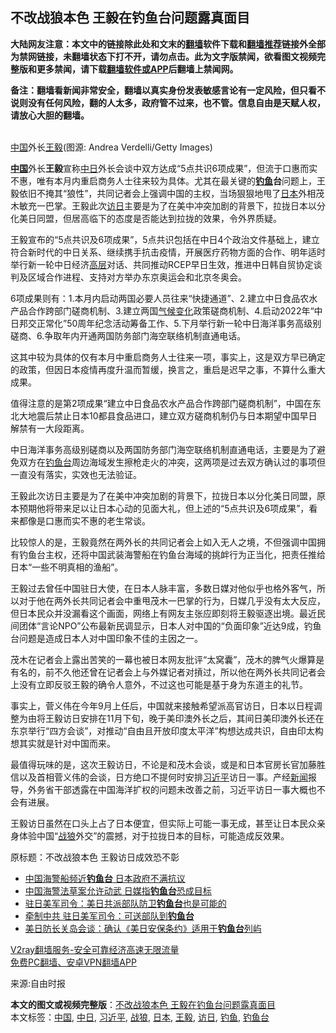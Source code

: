  <h2>不改战狼本色 王毅在钓鱼台问题露真面目</h2> <p class="notice"><b>大陆网友注意：本文中的链接除此处和文末的<a href="https://github.com/bannedbook/fanqiang" >翻墙</a>软件下载和<a href="https://github.com/killgcd/justmysocks/blob/master/README.md">翻墙推荐</a>链接外全部为禁网链接，未翻墙状态下打不开，请勿点击。此为文字版禁闻，欲看图文视频完整版和更多禁闻，请下载<a href="https://github.com/bannedbook/fanqiang">翻墙软件或APP</a>后翻墙上禁闻网。</p><p>备注：翻墙看新闻非常安全，翻墙以真实身份发表敏感言论有一定风险，但只看不说则没有任何风险，翻的人太多，政府管不过来，也不管。信息自由是天赋人权，请放心大胆的翻墙。</b></p>  <div class="entry"> <p><br /> <a href="https://www.bannedbook.org/bnews/tag/%E4%B8%AD%E5%9B%BD/" class="st_tag internal_tag" rel="tag" title="标签 中国 下的日志">中国</a>外长<a href="https://www.bannedbook.org/bnews/tag/%e7%8e%8b%e6%af%85/" class="st_tag internal_tag" rel="tag" title="标签 王毅 下的日志">王毅</a>(图源: Andrea Verdelli/Getty Images) </p> <p> <strong><span class='wp_keywordlink_affiliate'><a href="https://www.bannedbook.org/" title="中国" target="_blank">中国</a></span></strong>外长<strong>王毅</strong>宣称<a href="https://www.bannedbook.org/bnews/tag/%E4%B8%AD%E6%97%A5/" class="st_tag internal_tag" rel="tag" title="标签 中日 下的日志">中日</a>外长会谈中双方达成“5点共识6项成果”，但流于口惠而实不惠，唯有本月内重启商务人士往来较为具体。尤其在最关键的<strong><a href="https://www.bannedbook.org/bnews/tag/%E9%92%93%E9%B1%BC/" class="st_tag internal_tag" rel="tag" title="标签 钓鱼 下的日志">钓鱼</a>台</strong>问题上，王毅依旧不掩其“狼性”，共同记者会上强调中国的主权，当场狠狠地甩了<a href="https://www.bannedbook.org/bnews/tag/%e6%97%a5%e6%9c%ac/" class="st_tag internal_tag" rel="tag" title="标签 日本 下的日志">日本</a>外相茂木敏充一巴掌。王毅此次<a href="https://www.bannedbook.org/bnews/tag/%E8%AE%BF%E6%97%A5/" class="st_tag internal_tag" rel="tag" title="标签 访日 下的日志">访日</a>主要是为了在美中冲突加剧的背景下，拉拢日本以分化美日同盟，但居高临下的态度是否能达到拉拢的效果，令外界质疑。 </p> <p>王毅宣布的“5点共识及6项成果”，5点共识包括在中日4个政治文件基础上，建立符合新时代的中日关系、继续携手抗击疫情，开展医疗药物方面的合作、明年适时举行新一轮中日经济<span class='wp_keywordlink_affiliate'><a href="https://www.bannedbook.org/bnews/ccpdope/" title="中共高层内幕" target="_blank">高层</a></span>对话、共同推动RCEP早日生效，推进中日韩自贸协定谈判及区域合作进程、支持对方举办东京奥运会和北京冬奥会。 </p> <p>6项成果则有：1.本月内启动两国必要人员往来“快捷通道”、2.建立中日食品农水产品合作跨部门磋商机制、3.建立两国<span class='wp_keywordlink'><a href="https://www.bannedbook.org/bnews/ssgc/20180904/993719.html" title="《魔鬼在统治着我们的世界(23)：环保主义(上)》" target="_blank">气候变化</a></span>政策磋商机制、4.启动2022年“中日邦交正常化”50周年纪念活动筹备工作、5.下月举行新一轮中日海洋事务高级别磋商、6.争取年内开通两国防务部门海空联络机制直通电话。 </p>  <p>这其中较为具体的仅有本月中重启商务人士往来一项，事实上，这是双方早已确定的政策，但因日本疫情再度升温而暂缓，换言之，重启是迟早之事，不算什么重大成果。 </p> <p>值得注意的是第2项成果“建立中日食品农水产品合作跨部门磋商机制”，中国在东北大地震后禁止日本10都县食品进口，建立双方磋商机制仍与日本期望中国早日解禁有一大段距离。 </p> <p>中日海洋事务高级别磋商以及两国防务部门海空联络机制直通电话，主要是为了避免双方在<a href="https://www.bannedbook.org/bnews/tag/%E9%92%93%E9%B1%BC%E5%8F%B0/" class="st_tag internal_tag" rel="tag" title="标签 钓鱼台 下的日志">钓鱼台</a>周边海域发生擦枪走火的冲突，这两项是过去双方确认过的事项但一直没有落实，实效也无法验证。 </p> <p>王毅此次访日主要是为了在美中冲突加剧的背景下，拉拢日本以分化美日同盟，原本预期他将带来足以让日本心动的见面大礼，但上述的“5点共识及6项成果”，看来都像是口惠而实不惠的老生常谈。 </p>  <p>比较惊人的是，王毅竟然在两外长的共同记者会上如入无人之境，不但强调中国拥有钓鱼台主权，还将中国武装海警船在钓鱼台海域的挑衅行为正当化，把责任推给日本“一些不明真相的渔船”。 </p> <p>王毅过去曾任中国驻日大使，在日本人脉丰富，多数日媒对他似乎也格外客气，所以对于他在两外长共同记者会中重甩茂木一巴掌的行为，日媒几乎没有太大反应，但日本民众并没漏看这个画面，网络上有网友主张应即刻将王毅驱逐出境。最近民间团体“言论NPO”公布最新民调显示，日本人对中国的“负面印象”近达9成，钓鱼台问题是造成日本人对中国印象不佳的主因之一。 </p> <p>茂木在记者会上露出苦笑的一幕也被日本网友批评“太窝囊”，茂木的脾气火爆算是有名的，前不久他还曾在记者会上与外媒记者对摃过，所以他在两外长共同记者会上没有立即反驳王毅的确令人意外，不过这也可能是基于身为东道主的礼节。 </p> <p>事实上，菅义伟在今年9月上任后，中国就来接触希望派高官访日，日本以日程调整为由将王毅访日安排在11月下旬，晚于美印澳外长之后，其间日美印澳外长还在东京举行“四方会谈”，对推动“自由且开放印度太平洋”构想达成共识，自由印太构想其实就是针对中国而来。 </p>  <p>最值得玩味的是，这次王毅访日，不论是和茂木会谈，或是和日本官房长官加藤胜信以及首相菅义伟的会谈，日方绝口不提何时安排<a href="https://www.bannedbook.org/bnews/tag/%e4%b9%a0%e8%bf%91%e5%b9%b3/" class="st_tag internal_tag" rel="tag" title="标签 习近平 下的日志">习近平</a>访日一事。产经<span class='wp_keywordlink_affiliate'><a href="https://www.bannedbook.org/" title="新闻">新闻</a></span>报导，外务省干部透露在中国海洋扩权的问题未改善之前，习近平访日一事大概也不会有进展。 </p> <p>王毅访日虽然在口头上占了日本便宜，但实际上可能一事无成，甚至让日本民众亲身体验中国“<a href="https://www.bannedbook.org/bnews/tag/%E6%88%98%E7%8B%BC/" class="st_tag internal_tag" rel="tag" title="标签 战狼 下的日志">战狼</a>外交”的震撼，对于拉拢日本的目标，可能造成反效果。 </p> <p>原标题：不改战狼本色 王毅访日成效恐不彰 </p> <ul class='op-related-articles' title='相关阅读'> <li><a href='https://www.bannedbook.org/bnews/headline/20201120/1434167.html' target='_blank'>中国海警船频近<b>钓鱼台</b> 日本政府不满抗议</a></li> <li><a href='https://www.bannedbook.org/bnews/cbnews/20201105/1426193.html' target='_blank'>中国海警法草案允许动武 日媒指<b>钓鱼台</b>恐成目标</a></li> <li><a href='https://www.bannedbook.org/bnews/baitai/20201027/1421172.html' target='_blank'>驻日美军司令：美日共派部队防卫<b>钓鱼台</b>也是可能的</a></li> <li><a href='https://www.bannedbook.org/bnews/worldnews/20201027/1421010.html' target='_blank'>牵制中共 驻日美军司令：可送部队到<b>钓鱼台</b></a></li> <li><a href='https://www.bannedbook.org/bnews/cbnews/20200830/1388188.html' target='_blank'>美日防长关岛会谈：确认《美日安保条约》适用于<b>钓鱼台</b>列屿</a></li> </ul> <p class="texttj"> <a href="https://www.bannedbook.org/forum23/topic22702.html" target="_blank">V2ray翻墙服务-安全可靠经济高速无限流量</a><br/> <a href="https://github.com/bannedbook/fanqiang/wiki/%E7%A6%81%E9%97%BB%E7%BD%91%E5%AE%89%E5%8D%93%E7%BF%BB%E5%A2%99%E6%96%B0%E9%97%BBAPP" target="_blank">免费PC翻墙、安卓VPN翻墙APP</a></p><p>来源:自由时报</p> <a name='sharetosocial'></a>       <div><b>本文的图文或视频完整版</b>：<a href='https://www.bannedbook.org/bnews/comments/20201125/1436947.html'>不改战狼本色 王毅在钓鱼台问题露真面目</a></div>  </div><!--END ENTRY--> <div class="postfooter"> <div>本文标签：<a href="https://www.bannedbook.org/bnews/tag/%E4%B8%AD%E5%9B%BD/" rel="tag">中国</a>, <a href="https://www.bannedbook.org/bnews/tag/%E4%B8%AD%E6%97%A5/" rel="tag">中日</a>, <a href="https://www.bannedbook.org/bnews/tag/%e4%b9%a0%e8%bf%91%e5%b9%b3/" rel="tag">习近平</a>, <a href="https://www.bannedbook.org/bnews/tag/%E6%88%98%E7%8B%BC/" rel="tag">战狼</a>, <a href="https://www.bannedbook.org/bnews/tag/%e6%97%a5%e6%9c%ac/" rel="tag">日本</a>, <a href="https://www.bannedbook.org/bnews/tag/%e7%8e%8b%e6%af%85/" rel="tag">王毅</a>, <a href="https://www.bannedbook.org/bnews/tag/%E8%AE%BF%E6%97%A5/" rel="tag">访日</a>, <a href="https://www.bannedbook.org/bnews/tag/%E9%92%93%E9%B1%BC/" rel="tag">钓鱼</a>, <a href="https://www.bannedbook.org/bnews/tag/%E9%92%93%E9%B1%BC%E5%8F%B0/" rel="tag">钓鱼台</a></div>  </div><!--END POSTFOOTER--> 